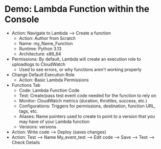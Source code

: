 # Demo: Lambda Function within the Console

- Action: Navigate to Lambda --> Create a function
	- Action: Author from Scratch
	- Name: my_Name_Function
	- Runtime: Python 3.13
	- Architecture: x86_64
- Permissions: By default, Lambda will create an execution role to uploadlogs to CloudWatch
	- Used to see errors, or why functions aren't working properly
- Change Default Execution Role
	- Action: Basic Lambda Permissions
- Functions Tab
	- Code: Lambda Function Code
	- Test: Create/pass test event code needed for the function to rely on
	- Monitor: CloudWatch metrics (duration, throttles, success, etc.)
	- Configurations: Triggers for permissions, destination, function URL, tags, etc.
	- Aliases: Name pointers used to create to point to a version that you may have of your Lambda function
	- Versions: versions
- Action: Write code --> Deploy (saves changes)
- Action: Test --> Name My_event_test --> Edit code --> Save --> Test --> Check Details